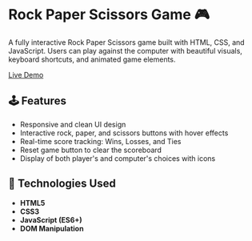 # Rock Paper Scissors Game 🎮

A fully interactive Rock Paper Scissors game built with HTML, CSS, and JavaScript. Users can play against the computer with beautiful visuals, keyboard shortcuts, and animated game elements.

[Live Demo](https://muhammadqasimtanveer.github.io/Rock-Paper-Scissor/)


## 🕹️ Features

- Responsive and clean UI design
- Interactive rock, paper, and scissors buttons with hover effects
- Real-time score tracking: Wins, Losses, and Ties
- Reset game button to clear the scoreboard
- Display of both player's and computer's choices with icons


## 🔧 Technologies Used

- **HTML5** 
- **CSS3**
- **JavaScript (ES6+)** 
- **DOM Manipulation** 
